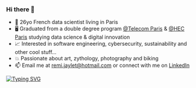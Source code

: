### Hi there 👋

- 🥐 26yo French data scientist living in Paris
- 🖥️ Graduated from a double degree program [@Telecom Paris]( https://www.telecom-paris.fr/en/home) & [@HEC Paris]( https://www.hec.edu/en) studying data science & digital innovation
- 📈 Interested in software engineering, cybersecurity, sustainability and other cool stuff...
- 💥 Passionate about art, zythology, photography and biking
- 📫 Email me at remi.jaylet@hotmail.com or connect with me on [LinkedIn](https://www.linkedin.com/in/rémi-jaylet/)

[![Typing SVG](https://readme-typing-svg.herokuapp.com?font=Fira+Code&size=22&pause=1000&center=false&width=1000&color=FF69B4&lines=vibe+coding+woop+wooooop)](https://git.io/typing-svg)
